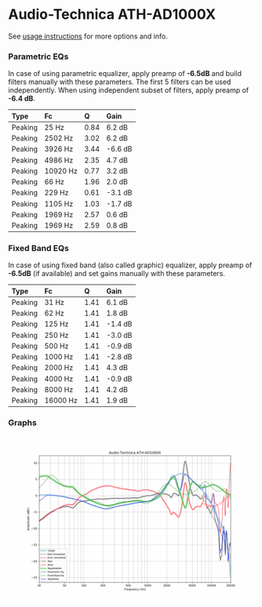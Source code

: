 # Audio-Technica ATH-AD1000X
See [usage instructions](https://github.com/jaakkopasanen/AutoEq#usage) for more options and info.

### Parametric EQs
In case of using parametric equalizer, apply preamp of **-6.5dB** and build filters manually
with these parameters. The first 5 filters can be used independently.
When using independent subset of filters, apply preamp of **-6.4 dB**.

| Type    | Fc       |    Q | Gain    |
|:--------|:---------|:-----|:--------|
| Peaking | 25 Hz    | 0.84 | 6.2 dB  |
| Peaking | 2502 Hz  | 3.02 | 6.2 dB  |
| Peaking | 3926 Hz  | 3.44 | -6.6 dB |
| Peaking | 4986 Hz  | 2.35 | 4.7 dB  |
| Peaking | 10920 Hz | 0.77 | 3.2 dB  |
| Peaking | 66 Hz    | 1.96 | 2.0 dB  |
| Peaking | 229 Hz   | 0.61 | -3.1 dB |
| Peaking | 1105 Hz  | 1.03 | -1.7 dB |
| Peaking | 1969 Hz  | 2.57 | 0.6 dB  |
| Peaking | 1969 Hz  | 2.59 | 0.8 dB  |

### Fixed Band EQs
In case of using fixed band (also called graphic) equalizer, apply preamp of **-6.5dB**
(if available) and set gains manually with these parameters.

| Type    | Fc       |    Q | Gain    |
|:--------|:---------|:-----|:--------|
| Peaking | 31 Hz    | 1.41 | 6.1 dB  |
| Peaking | 62 Hz    | 1.41 | 1.8 dB  |
| Peaking | 125 Hz   | 1.41 | -1.4 dB |
| Peaking | 250 Hz   | 1.41 | -3.0 dB |
| Peaking | 500 Hz   | 1.41 | -0.9 dB |
| Peaking | 1000 Hz  | 1.41 | -2.8 dB |
| Peaking | 2000 Hz  | 1.41 | 4.3 dB  |
| Peaking | 4000 Hz  | 1.41 | -0.9 dB |
| Peaking | 8000 Hz  | 1.41 | 4.2 dB  |
| Peaking | 16000 Hz | 1.41 | 1.9 dB  |

### Graphs
![](./Audio-Technica%20ATH-AD1000X.png)